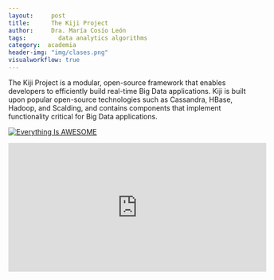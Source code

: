 ```yaml
---
layout:     post
title:      The Kiji Project
author:     Dra. María Cosío León
tags: 		  data analytics algorithms
category:  academia
header-img: "img/clases.png"
visualworkflow: true
---
```


The Kiji Project is a modular, open-source framework that enables developers to efficiently build real-time Big Data applications. Kiji is built upon popular open-source technologies such as Cassandra, HBase, Hadoop, and Scalding, and contains components that implement functionality critical for Big Data applications.

[![Everything Is AWESOME](http://i.imgur.com/Ot5DWAW.png)](https://www.youtube.com/embed/V774888OnFk)
<iframe width="518" height="259" src="https://www.youtube.com/embed/V774888OnFk" frameborder="0" allowfullscreen></iframe>
